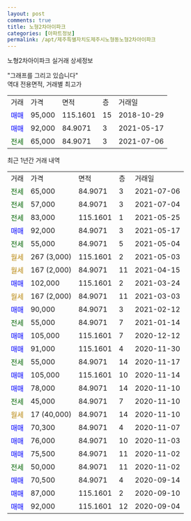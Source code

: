 ```yaml
---
layout: post
comments: true
title: 노형2차아이파크
categories: [아파트정보]
permalink: /apt/제주특별자치도제주시노형동노형2차아이파크
---
```


노형2차아이파크 실거래 상세정보

<script type="text/javascript">
  google.charts.load('current', {'packages':['line', 'corechart']});
  google.charts.setOnLoadCallback(drawChart);

  function drawChart() {
    var data = new google.visualization.DataTable();
    data.addColumn('date', '거래일');
    data.addColumn('number', "매매");
    data.addColumn('number', "전세");
    data.addColumn('number', "전매");

    data.addRows([[new Date(Date.parse("2021-07-06")), null, 65000, null], [new Date(Date.parse("2021-07-04")), null, 57000, null], [new Date(Date.parse("2021-05-25")), null, 83000, null], [new Date(Date.parse("2021-05-17")), 92000, null, null], [new Date(Date.parse("2021-05-04")), null, 55000, null], [new Date(Date.parse("2021-05-03")), null, null, null], [new Date(Date.parse("2021-04-15")), null, null, null], [new Date(Date.parse("2021-03-24")), 102000, null, null], [new Date(Date.parse("2021-03-03")), null, null, null], [new Date(Date.parse("2021-02-12")), 90000, null, null], [new Date(Date.parse("2021-01-14")), null, 55000, null], [new Date(Date.parse("2020-12-12")), 105000, null, null], [new Date(Date.parse("2020-11-30")), 91000, null, null], [new Date(Date.parse("2020-11-17")), null, 55000, null], [new Date(Date.parse("2020-11-14")), 105000, null, null], [new Date(Date.parse("2020-11-10")), 78000, null, null], [new Date(Date.parse("2020-11-10")), null, 45000, null], [new Date(Date.parse("2020-11-10")), null, null, null], [new Date(Date.parse("2020-11-07")), 70300, null, null], [new Date(Date.parse("2020-11-03")), 76000, null, null], [new Date(Date.parse("2020-11-02")), 75500, null, null], [new Date(Date.parse("2020-11-02")), null, 50000, null], [new Date(Date.parse("2020-09-14")), 70500, null, null], [new Date(Date.parse("2020-09-10")), 87000, null, null], [new Date(Date.parse("2020-09-04")), 92000, null, null]]);

    var options = {
      hAxis: {
        format: 'yyyy/MM/dd'
      },    
      lineWidth: 0,
      pointsVisible: true,    
      title: '최근 1년간 유형별 실거래가 분포',
      legend: { position: 'bottom' }
    };

    var formatter = new google.visualization.NumberFormat({pattern:'###,###'} );
    formatter.format(data, 1);
    formatter.format(data, 2);
    
    setTimeout(function() {
        var chart = new google.visualization.LineChart(document.getElementById('columnchart_material'));
        chart.draw(data, (options));
        document.getElementById('loading').style.display = 'none';
    }, 1000);
  }
</script>


<div id="loading" style="z-index:20; display: block; margin-left: 0px">"그래프를 그리고 있습니다"</div>
<div id="columnchart_material" style="width: 95%; margin-left: 0px; display: block"></div>
<!-- contents start -->
역대 전용면적, 거래별 최고가
<table class="sortable">
    <tr>
      <td>거래</td>
      <td>가격</td>
      <td>면적</td>
      <td>층</td>
      <td>거래일</td>
    </tr>
        <tr>
          <td><a style="color: blue">매매</a></td>
          <td>95,000</td>
          <td>115.1601</td>
          <td>15</td>
          <td>2018-10-29</td>
        </tr>            <tr>
          <td><a style="color: blue">매매</a></td>
          <td>92,000</td>
          <td>84.9071</td>
          <td>3</td>
          <td>2021-05-17</td>
        </tr>        
        <tr>
              <td><a style="color: darkgreen">전세</a></td>
              <td>65,000</td>
              <td>84.9071</td>
              <td>3</td>
              <td>2021-07-06</td>
            </tr>        
    
</table>

최근 1년간 거래 내역

<table class="sortable">
    <tr>
      <td>거래</td>
      <td>가격</td>
      <td>면적</td>
      <td>층</td>
      <td>거래일</td>
    </tr>
    <tr>
      <td><a style="color: darkgreen">전세</a></td>
      <td>65,000</td>
      <td>84.9071</td>
      <td>3</td>
      <td>2021-07-06</td>
    </tr>          <tr>
      <td><a style="color: darkgreen">전세</a></td>
      <td>57,000</td>
      <td>84.9071</td>
      <td>3</td>
      <td>2021-07-04</td>
    </tr>          <tr>
      <td><a style="color: darkgreen">전세</a></td>
      <td>83,000</td>
      <td>115.1601</td>
      <td>1</td>
      <td>2021-05-25</td>
    </tr>          <tr>
      <td><a style="color: blue">매매</a></td>
      <td>92,000</td>
      <td>84.9071</td>
      <td>3</td>
      <td>2021-05-17</td>
    </tr>          <tr>
      <td><a style="color: darkgreen">전세</a></td>
      <td>55,000</td>
      <td>84.9071</td>
      <td>5</td>
      <td>2021-05-04</td>
    </tr>          <tr>
      <td><a style="color: darkgoldenrod">월세</a></td>
      <td>267 (3,000)</td>
      <td>115.1601</td>
      <td>2</td>
      <td>2021-05-03</td>
    </tr>          <tr>
      <td><a style="color: darkgoldenrod">월세</a></td>
      <td>167 (2,000)</td>
      <td>84.9071</td>
      <td>11</td>
      <td>2021-04-15</td>
    </tr>          <tr>
      <td><a style="color: blue">매매</a></td>
      <td>102,000</td>
      <td>115.1601</td>
      <td>2</td>
      <td>2021-03-24</td>
    </tr>          <tr>
      <td><a style="color: darkgoldenrod">월세</a></td>
      <td>167 (2,000)</td>
      <td>84.9071</td>
      <td>11</td>
      <td>2021-03-03</td>
    </tr>          <tr>
      <td><a style="color: blue">매매</a></td>
      <td>90,000</td>
      <td>84.9071</td>
      <td>3</td>
      <td>2021-02-12</td>
    </tr>          <tr>
      <td><a style="color: darkgreen">전세</a></td>
      <td>55,000</td>
      <td>84.9071</td>
      <td>7</td>
      <td>2021-01-14</td>
    </tr>          <tr>
      <td><a style="color: blue">매매</a></td>
      <td>105,000</td>
      <td>115.1601</td>
      <td>7</td>
      <td>2020-12-12</td>
    </tr>          <tr>
      <td><a style="color: blue">매매</a></td>
      <td>91,000</td>
      <td>115.1601</td>
      <td>4</td>
      <td>2020-11-30</td>
    </tr>          <tr>
      <td><a style="color: darkgreen">전세</a></td>
      <td>55,000</td>
      <td>84.9071</td>
      <td>14</td>
      <td>2020-11-17</td>
    </tr>          <tr>
      <td><a style="color: blue">매매</a></td>
      <td>105,000</td>
      <td>115.1601</td>
      <td>10</td>
      <td>2020-11-14</td>
    </tr>          <tr>
      <td><a style="color: blue">매매</a></td>
      <td>78,000</td>
      <td>84.9071</td>
      <td>14</td>
      <td>2020-11-10</td>
    </tr>          <tr>
      <td><a style="color: darkgreen">전세</a></td>
      <td>45,000</td>
      <td>84.9071</td>
      <td>7</td>
      <td>2020-11-10</td>
    </tr>          <tr>
      <td><a style="color: darkgoldenrod">월세</a></td>
      <td>17 (40,000)</td>
      <td>84.9071</td>
      <td>14</td>
      <td>2020-11-10</td>
    </tr>          <tr>
      <td><a style="color: blue">매매</a></td>
      <td>70,300</td>
      <td>84.9071</td>
      <td>4</td>
      <td>2020-11-07</td>
    </tr>          <tr>
      <td><a style="color: blue">매매</a></td>
      <td>76,000</td>
      <td>84.9071</td>
      <td>10</td>
      <td>2020-11-03</td>
    </tr>          <tr>
      <td><a style="color: blue">매매</a></td>
      <td>75,500</td>
      <td>84.9071</td>
      <td>11</td>
      <td>2020-11-02</td>
    </tr>          <tr>
      <td><a style="color: darkgreen">전세</a></td>
      <td>50,000</td>
      <td>84.9071</td>
      <td>11</td>
      <td>2020-11-02</td>
    </tr>          <tr>
      <td><a style="color: blue">매매</a></td>
      <td>70,500</td>
      <td>84.9071</td>
      <td>4</td>
      <td>2020-09-14</td>
    </tr>          <tr>
      <td><a style="color: blue">매매</a></td>
      <td>87,000</td>
      <td>115.1601</td>
      <td>2</td>
      <td>2020-09-10</td>
    </tr>          <tr>
      <td><a style="color: blue">매매</a></td>
      <td>92,000</td>
      <td>115.1601</td>
      <td>12</td>
      <td>2020-09-04</td>
    </tr>      </table>
<!-- contents end -->    

